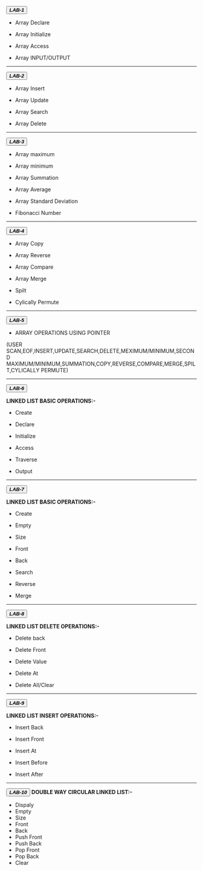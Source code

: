  <button class="button-save large">_**LAB-1**_</button>

  - Array Declare 

  - Array Initialize

  - Array Access

  - Array INPUT/OUTPUT

---
 
 <button class="button-save large">_**LAB-2**_</button>

  - Array Insert

  - Array Update

  - Array Search

  - Array Delete

---

 <button class="button-save large">_**LAB-3**_</button>


 - Array maximum

 - Array minimum

 - Array Summation

 - Array Average

 - Array Standard Deviation

 - Fibonacci Number

---

 <button class="button-save large">_**LAB-4**_</button>


 - Array Copy

 - Array Reverse

 - Array Compare

 - Array Merge

 - Spilt

 - Cylically Permute

---

 <button class="button-save large">_**LAB-5**_</button>


  - ARRAY OPERATIONS USING POINTER

 (USER SCAN,EOF,INSERT,UPDATE,SEARCH,DELETE,MEXIMUM/MINIMUM,SECOND MAXIMUM/MINIMUM,SUMMATION,COPY,REVERSE,COMPARE,MERGE,SPILT,CYLICALLY PERMUTE)

---
 <button class="button-save large">_**LAB-6**_</button>
 
****LINKED LIST BASIC OPERATIONS:-****


  - Create
    
  - Declare
    
  - Initialize
    
  - Access
    
  - Traverse
    
  - Output

---
 <button class="button-save large">_***LAB-7***_</button>

****LINKED LIST BASIC OPERATIONS:-****
 
 
- Create
    
- Empty
    
- Size
    
- Front
    
- Back
    
- Search
    
- Reverse
    
- Merge

 ---
 <button class="button-save large">_***LAB-8***_</button>

****LINKED LIST DELETE OPERATIONS:-****


- Delete back

- Delete Front

- Delete Value

- Delete At

- Delete All/Clear

---

<button class="button-save large">_***LAB-9***_</button>

****LINKED LIST INSERT OPERATIONS:-****


- Insert Back

- Insert Front

- Insert At

- Insert Before

- Insert After

---
  <button class="button-save large">_**LAB-10**_</button>
**DOUBLE WAY CIRCULAR LINKED LIST:-**

- Dispaly
- Empty
- Size
- Front 
- Back
- Push Front
- Push Back
- Pop Front
- Pop Back
- Clear
 

